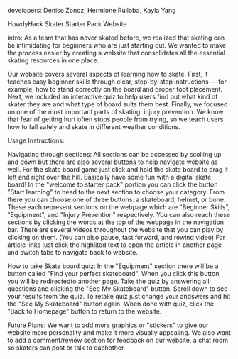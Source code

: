 developers: Denise Zonoz, Hermione Ruiloba, Kayla Yang

HowdyHack Skater Starter Pack Website

intro:
  As a team that has never skated before, we realized that skating can be intimidating for beginners who are just starting out. We wanted to make the process easier by creating a website that consolidates all the essential skating resources in one place.

  Our website covers several aspects of learning how to skate. First, it teaches easy beginner skills through clear, step-by-step instructions — for example, how to stand correctly on the board and proper foot placement. Next, we included an interactive quiz to help users find out what kind of skater they are and what type of board suits them best. Finally, we focused on one of the most important parts of skating: injury prevention. We know that fear of getting hurt often stops people from trying, so we teach users how to fall safely and skate in different weather conditions.

 
Usage Instructions: 

Navigating through sections:
  All sections can be accessed by scolling up and down but there are also several buttons to help navigate website as well. For the skate board game just click and hold the skate board to drag it left and right over the hill. Basically have some fun with a digital skate board! In the "welcome to starter pack" portion you can click the button "Start learning" to head to the next section to choose your category. From there you can choose one of three buttons: a skateboard, helmet, or bone. These each represent sections on the webpage which are "Beginner Skills", "Equipment", and "Injury Prevention" respectively. You can also reach these sections by clicking the words at the top of the webpage in the navigation bar. There are several videos throughout the website that you can play by clicking on them. (You can also pause, fast forward, and rewind video) For article links just click the highlited text to open the article in another page and switch tabs to navigate back to website. 


How to take Skate board quiz:
    In the "Equipment" section there will be a button called "Find your perfect skateboard". When you click this button you will be redirectedto another page. Take the quiz by answering all questions and clicking the "See My Skateboard" button. Scroll down to see your results from the quiz. To retake quiz just change your andswers and hit the "See My Skateboard" button again. When done with quiz, click the "Back to Homepage" button to return to the website.


Future Plans:
  We want to add more graphics or "stickers" to give our website more personality and make it more visually appealing. We also want to add a comment/review section for feedback on our website, a chat room so skaters can post or talk to eachother. 


